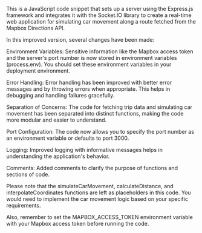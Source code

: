  This is a JavaScript code snippet that sets up a server using the Express.js framework and integrates it with the Socket.IO library to create a real-time web application for simulating car movement along a route fetched from the Mapbox Directions API.<br/>


In this improved version, several changes have been made:<br/>

Environment Variables: Sensitive information like the Mapbox access token and the server's port number is now stored in environment variables (process.env). You should set these environment variables in your deployment environment.<br/>

Error Handling: Error handling has been improved with better error messages and by throwing errors when appropriate. This helps in debugging and handling failures gracefully.<br/>

Separation of Concerns: The code for fetching trip data and simulating car movement has been separated into distinct functions, making the code more modular and easier to understand.<br/>

Port Configuration: The code now allows you to specify the port number as an environment variable or defaults to port 3000.<br/>

Logging: Improved logging with informative messages helps in understanding the application's behavior.<br/>

Comments: Added comments to clarify the purpose of functions and sections of code.<br/>

Please note that the simulateCarMovement, calculateDistance, and interpolateCoordinates functions are left as placeholders in this code. You would need to implement the car movement logic based on your specific requirements.<br/>

Also, remember to set the MAPBOX_ACCESS_TOKEN environment variable with your Mapbox access token before running the code.